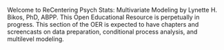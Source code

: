Welcome to ReCentering Psych Stats:  Multivariate Modeling by Lynette H. Bikos, PhD, ABPP. This Open Educational Resource is perpetually in progress. This section of the OER is expected to have chapters and screencasts on data preparation, conditional process analysis, and multilevel modeling.